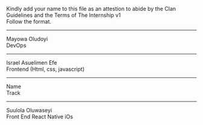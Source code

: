 Kindly add your name to this file as an attestion to abide by the Clan Guidelines and the Terms of The Internship v1
<br/> Follow the format.<br/> 
___
Mayowa Oludoyi <br/>
DevOps
___
Israel Asuelimen Efe <br/>
Frontend (Html, css, javascript)
___
Name <br/>
Track

___
Suulola Oluwaseyi <br/>
Front End React Native iOs
